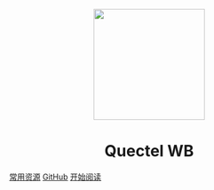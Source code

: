 <p align="center">
<img src="https://ss0.bdstatic.com/70cFvHSh_Q1YnxGkpoWK1HF6hhy/it/u=2481424715,2807309609&fm=26&gp=0.jpg" width="200" height="200"/>
</p>
<h1 align="center">Quectel WB</h1>

[常用资源](https://QuectelWB.github.io/Yocto/)
[GitHub](https://QuectelWB.github.io/OpenLinux/OpenLinux)
[开始阅读](#index.md)




